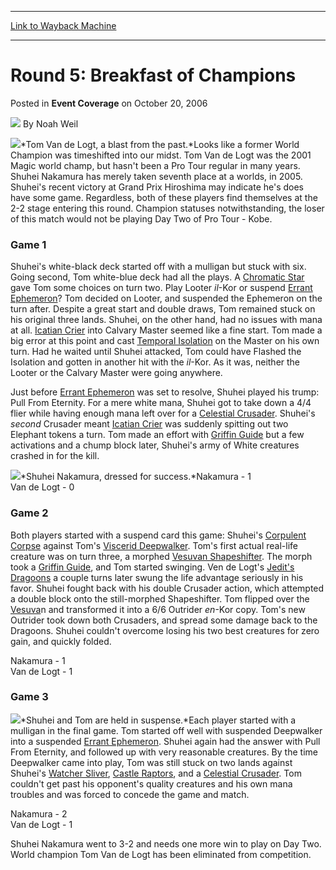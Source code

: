 
---
[Link to Wayback Machine](https://web.archive.org/web/20220815105919/https://magic.wizards.com/en/articles/archive/event-coverage/round-5-breakfast-champions-2006-10-20)

[_metadata_:author]:- "Noah Weil"
[_metadata_:description]:- "Tom Van de Logt, a blast from the past.Looks like a former World Champion was timeshifted into our midst. Tom Van de Logt was the 2001 Magic world champ, but hasn't been a Pro Tour regular in many years. Shuhei Nakamura has merely taken seventh place at a worlds, in 2005. Shuhei's recent victory at Grand Prix Hiroshima may indicate he's does have some game. Regardless, both of"
[_metadata_:generator]:- "Drupal 7 (http://drupal.org)"
[_metadata_:node]:- "541306"
[_metadata_:publish_date]:- "2006-10-20"
[_metadata_:source]:- "div-main-content"
[_metadata_:title]:- "Round 5: Breakfast of Champions"
[_metadata_:wayback_capture_timestamp]:- "2022-08-15 10:59:19"
[_metadata_:wayback_raw_url]:- "https://web.archive.org/web/20220815105919id_/https://magic.wizards.com/en/articles/archive/event-coverage/round-5-breakfast-champions-2006-10-20"
[_metadata_:wayback_url]:- "https://magic.wizards.com/en/articles/archive/event-coverage/round-5-breakfast-champions-2006-10-20"
---


Round 5: Breakfast of Champions
===============================



 Posted in **Event Coverage**
 on October 20, 2006 






![](https://media.magic.wizards.com/styles/auth_small/public/generic-avatar-150_113.png)
By Noah Weil











![](https://media.magic.wizards.com/image_legacy_migration/sideboard/images/ptkob06/Round5_VandeLogt.jpg)*Tom Van de Logt, a blast from the past.*Looks like a former World Champion was timeshifted into our midst. Tom Van de Logt was the 2001 Magic world champ, but hasn't been a Pro Tour regular in many years. Shuhei Nakamura has merely taken seventh place at a worlds, in 2005. Shuhei's recent victory at Grand Prix Hiroshima may indicate he's does have some game. Regardless, both of these players find themselves at the 2-2 stage entering this round. Champion statuses notwithstanding, the loser of this match would not be playing Day Two of Pro Tour - Kobe.

### Game 1

Shuhei's white-black deck started off with a mulligan but stuck with six. Going second, Tom white-blue deck had all the plays. A [Chromatic Star](https://gatherer.wizards.com/Pages/Card/Details.aspx?name=Chromatic+Star) gave Tom some choices on turn two. Play Looter *il*-Kor or suspend [Errant Ephemeron](https://gatherer.wizards.com/Pages/Card/Details.aspx?name=Errant+Ephemeron)? Tom decided on Looter, and suspended the Ephemeron on the turn after. Despite a great start and double draws, Tom remained stuck on his original three lands. Shuhei, on the other hand, had no issues with mana at all. [Icatian Crier](https://gatherer.wizards.com/Pages/Card/Details.aspx?name=Icatian+Crier) into Calvary Master seemed like a fine start. Tom made a big error at this point and cast [Temporal Isolation](https://gatherer.wizards.com/Pages/Card/Details.aspx?name=Temporal+Isolation) on the Master on his own turn. Had he waited until Shuhei attacked, Tom could have Flashed the Isolation and gotten in another hit with the *il*-Kor. As it was, neither the Looter or the Calvary Master were going anywhere.

Just before [Errant Ephemeron](https://gatherer.wizards.com/Pages/Card/Details.aspx?name=Errant+Ephemeron) was set to resolve, Shuhei played his trump: Pull From Eternity. For a mere white mana, Shuhei got to take down a 4/4 flier while having enough mana left over for a [Celestial Crusader](https://gatherer.wizards.com/Pages/Card/Details.aspx?name=Celestial+Crusader). Shuhei's *second* Crusader meant [Icatian Crier](https://gatherer.wizards.com/Pages/Card/Details.aspx?name=Icatian+Crier) was suddenly spitting out two Elephant tokens a turn. Tom made an effort with [Griffin Guide](https://gatherer.wizards.com/Pages/Card/Details.aspx?name=Griffin+Guide) but a few activations and a chump block later, Shuhei's army of White creatures crashed in for the kill.

![](https://media.magic.wizards.com/image_legacy_migration/sideboard/images/ptkob06/Round5_Shuhei.jpg)*Shuhei Nakamura, dressed for success.*Nakamura - 1  
 Van de Logt - 0

### Game 2

Both players started with a suspend card this game: Shuhei's [Corpulent Corpse](https://gatherer.wizards.com/Pages/Card/Details.aspx?name=Corpulent+Corpse) against Tom's [Viscerid Deepwalker](https://gatherer.wizards.com/Pages/Card/Details.aspx?name=Viscerid+Deepwalker). Tom's first actual real-life creature was on turn three, a morphed [Vesuvan Shapeshifter](https://gatherer.wizards.com/Pages/Card/Details.aspx?name=Vesuvan+Shapeshifter). The morph took a [Griffin Guide](https://gatherer.wizards.com/Pages/Card/Details.aspx?name=Griffin+Guide), and Tom started swinging. Ven de Logt's [Jedit's Dragoons](https://gatherer.wizards.com/Pages/Card/Details.aspx?name=Jedit%27s+Dragoons) a couple turns later swung the life advantage seriously in his favor. Shuhei fought back with his double Crusader action, which attempted a double block onto the still-morphed Shapeshifter. Tom flipped over the [Vesuva](https://gatherer.wizards.com/Pages/Card/Details.aspx?name=Vesuva)n and transformed it into a 6/6 Outrider *en*-Kor copy. Tom's new Outrider took down both Crusaders, and spread some damage back to the Dragoons. Shuhei couldn't overcome losing his two best creatures for zero gain, and quickly folded.

Nakamura - 1  
 Van de Logt - 1

### Game 3

![](https://media.magic.wizards.com/image_legacy_migration/sideboard/images/ptkob06/Round5_Shuhei_Van%20de%20Logt.jpg)*Shuhei and Tom are held in suspense.*Each player started with a mulligan in the final game. Tom started off well with suspended Deepwalker into a suspended [Errant Ephemeron](https://gatherer.wizards.com/Pages/Card/Details.aspx?name=Errant+Ephemeron). Shuhei again had the answer with Pull From Eternity, and followed up with very reasonable creatures. By the time Deepwalker came into play, Tom was still stuck on two lands against Shuhei's [Watcher Sliver](https://gatherer.wizards.com/Pages/Card/Details.aspx?name=Watcher+Sliver), [Castle Raptors](https://gatherer.wizards.com/Pages/Card/Details.aspx?name=Castle+Raptors), and a [Celestial Crusader](https://gatherer.wizards.com/Pages/Card/Details.aspx?name=Celestial+Crusader). Tom couldn't get past his opponent's quality creatures and his own mana troubles and was forced to concede the game and match.

Nakamura - 2  
 Van de Logt - 1

Shuhei Nakamura went to 3-2 and needs one more win to play on Day Two. World champion Tom Van de Logt has been eliminated from competition.







